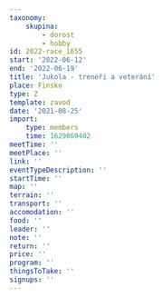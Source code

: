 ```yaml
---
taxonomy:
    skupina:
        - dorost
        - hobby
id: 2022-race_1655
start: '2022-06-12'
end: '2022-06-19'
title: 'Jukola - trenéři a veterání'
place: Finsko
type: Z
template: zavod
date: '2021-08-25'
import:
    type: members
    time: 1629869402
meetTime: ''
meetPlace: ''
link: ''
eventTypeDescription: ''
startTime: ''
map: ''
terrain: ''
transport: ''
accomodation: ''
food: ''
leader: ''
note: ''
return: ''
price: ''
program: ''
thingsToTake: ''
signups: ''
---
```


